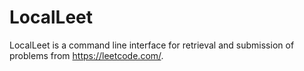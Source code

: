 # LocalLeet
LocalLeet is a command line interface for retrieval and submission of problems from https://leetcode.com/.
